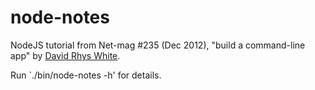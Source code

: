 # node-notes

NodeJS tutorial from Net-mag #235 (Dec 2012), "build a command-line app" by [David Rhys White](http://davidrhyswhite.github.io/).

Run `./bin/node-notes -h' for details.
